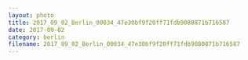 ```yaml
---
layout: photo
title: 2017_09_02_Berlin_00034_47e30bf9f20ff71fdb9080871b716587
date: 2017-09-02
category: berlin
filename: 2017_09_02_Berlin_00034_47e30bf9f20ff71fdb9080871b716587
---
```

